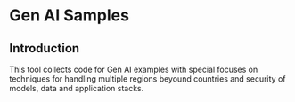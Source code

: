 # Gen AI Samples

## Introduction

This tool collects code for Gen AI examples with special focuses on techniques for handling multiple regions beyound countries and security of models, data and application stacks.

